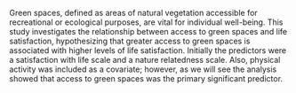 Green spaces, defined as areas of natural vegetation accessible for recreational or ecological purposes, are vital for individual well-being. This study investigates the relationship between access to green spaces and life satisfaction, hypothesizing that greater access to green spaces is associated with higher levels of life satisfaction. Initially the predictors were a satisfaction with life scale and a nature relatedness scale. Also, physical activity was included as a covariate; however, as we will see the analysis showed that access to green spaces was the primary significant predictor.
